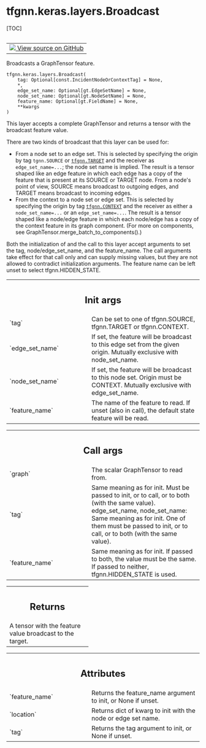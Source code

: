 # tfgnn.keras.layers.Broadcast

[TOC]

<!-- Insert buttons and diff -->

<table class="tfo-notebook-buttons tfo-api nocontent" align="left">
<td>
  <a target="_blank" href="https://github.com/tensorflow/gnn/tree/master/tensorflow_gnn/keras/layers/graph_ops.py#L427-L510">
    <img src="https://www.tensorflow.org/images/GitHub-Mark-32px.png" />
    View source on GitHub
  </a>
</td>
</table>

Broadcasts a GraphTensor feature.

<pre class="devsite-click-to-copy prettyprint lang-py tfo-signature-link">
<code>tfgnn.keras.layers.Broadcast(
    tag: Optional[const.IncidentNodeOrContextTag] = None,
    *,
    edge_set_name: Optional[gt.EdgeSetName] = None,
    node_set_name: Optional[gt.NodeSetName] = None,
    feature_name: Optional[gt.FieldName] = None,
    **kwargs
)
</code></pre>



<!-- Placeholder for "Used in" -->

This layer accepts a complete GraphTensor and returns a tensor with the
broadcast feature value.

There are two kinds of broadcast that this layer can be used for:

  * From a node set to an edge set. This is selected by specifying
    the origin by tag `tgnn.SOURCE` or <a href="../../../tfgnn.md#TARGET"><code>tfgnn.TARGET</code></a> and the receiver
    as `edge_set_name=...`; the node set name is implied.
    The result is a tensor shaped like an edge feature in which each edge
    has a copy of the feature that is present at its SOURCE or TARGET node.
    From a node's point of view, SOURCE means broadcast to outgoing edges,
    and TARGET means broadcast to incoming edges.
  * From the context to a node set or edge set. This is selected by
    specifying the origin by tag <a href="../../../tfgnn.md#CONTEXT"><code>tfgnn.CONTEXT</code></a> and the receiver as either
    a `node_set_name=...` or an `edge_set_name=...`.
    The result is a tensor shaped like a node/edge feature in which each
    node/edge has a copy of the context feature in its graph component.
    (For more on components, see GraphTensor.merge_batch_to_components().)

Both the initialization of and the call to this layer accept arguments to
set the tag, node/edge_set_name, and the feature_name. The call
arguments take effect for that call only and can supply missing values,
but they are not allowed to contradict initialization arguments.
The feature name can be left unset to select tfgnn.HIDDEN_STATE.

<!-- Tabular view -->

 <table class="responsive fixed orange">
<colgroup><col width="214px"><col></colgroup>
<tr><th colspan="2"><h2 class="add-link">Init args</h2></th></tr>

<tr>
<td>
`tag`<a id="tag"></a>
</td>
<td>
Can be set to one of tfgnn.SOURCE, tfgnn.TARGET or tfgnn.CONTEXT.
</td>
</tr><tr>
<td>
`edge_set_name`<a id="edge_set_name"></a>
</td>
<td>
If set, the feature will be broadcast to this edge set
from the given origin. Mutually exclusive with node_set_name.
</td>
</tr><tr>
<td>
`node_set_name`<a id="node_set_name"></a>
</td>
<td>
If set, the feature will be broadcast to this node set.
Origin must be CONTEXT. Mutually exclusive with edge_set_name.
</td>
</tr><tr>
<td>
`feature_name`<a id="feature_name"></a>
</td>
<td>
The name of the feature to read. If unset (also in call),
the default state feature will be read.
</td>
</tr>
</table>

<!-- Tabular view -->

 <table class="responsive fixed orange">
<colgroup><col width="214px"><col></colgroup>
<tr><th colspan="2"><h2 class="add-link">Call args</h2></th></tr>

<tr>
<td>
`graph`<a id="graph"></a>
</td>
<td>
The scalar GraphTensor to read from.
</td>
</tr><tr>
<td>
`tag`<a id="tag"></a>
</td>
<td>
Same meaning as for init. Must be passed to init, or to call,
  or to both (with the same value).
edge_set_name, node_set_name: Same meaning as for init. One of them must
  be passed to init, or to call, or to both (with the same value).
</td>
</tr><tr>
<td>
`feature_name`<a id="feature_name"></a>
</td>
<td>
Same meaning as for init. If passed to both, the value must
be the same. If passed to neither, tfgnn.HIDDEN_STATE is used.
</td>
</tr>
</table>

<!-- Tabular view -->
 <table class="responsive fixed orange">
<colgroup><col width="214px"><col></colgroup>
<tr><th colspan="2"><h2 class="add-link">Returns</h2></th></tr>
<tr class="alt">
<td colspan="2">
A tensor with the feature value broadcast to the target.
</td>
</tr>

</table>





<!-- Tabular view -->
 <table class="responsive fixed orange">
<colgroup><col width="214px"><col></colgroup>
<tr><th colspan="2"><h2 class="add-link">Attributes</h2></th></tr>

<tr>
<td>
`feature_name`<a id="feature_name"></a>
</td>
<td>
Returns the feature_name argument to init, or None if unset.
</td>
</tr><tr>
<td>
`location`<a id="location"></a>
</td>
<td>
Returns dict of kwarg to init with the node or edge set name.
</td>
</tr><tr>
<td>
`tag`<a id="tag"></a>
</td>
<td>
Returns the tag argument to init, or None if unset.
</td>
</tr>
</table>
